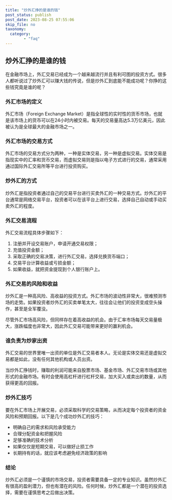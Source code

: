 ```yaml
---
title: "炒外汇挣的是谁的钱"
post_status: publish
post_date: 2023-08-25 07:55:06
skip_file: no
taxonomy:
  category:
        - "faq"
---
```


## 炒外汇挣的是谁的钱

在金融市场上，外汇交易已经成为一个越来越流行并且有利可图的投资方式。很多人都听说过了炒外汇可以赚大钱的传说，但是炒外汇到底能不能成功呢？你挣的这些钱究竟是谁的呢？

### 外汇市场的定义

外汇市场（Foreign Exchange Market）是指全球性的实时性的货币市场，也就是该市场上的货币可以在24小时内被交易。每天的交易量高达5.3万亿美元，因此被认为是全球最大的金融市场之一。

### 外汇市场的交易方式

外汇市场的交易方式分为两种，一种是实体交易，另一种是虚拟交易。实体交易是指现实中的汇率和货币交易，而虚拟交易则是指以电子方式进行的交易，通常采用通过国际外汇交易所等平台进行投资购买。

### 炒外汇的方式

炒外汇是指投资者通过自己的交易平台进行买卖外汇的一种交易方式。炒外汇的平台通常是网络交易平台，投资者可以在该平台上进行交易，选择自己自动或手动买卖外汇的程度。

### 外汇交易流程

外汇交易流程具体步骤如下：

1. 注册并开设交易账户，申请开通交易权限；
2. 充值投资金额；
3. 采取正确的交易决策，进行外汇交易，选择兑换货币端口；
4. 交易平台计算收益或亏损金额；
5. 如果收益，就把资金提现到个人银行账户上。

### 外汇交易的风险和收益

炒外汇是一种高风险、高收益的投资方式。外汇市场的波动性非常大，很难预测市场的走势。如果投资者炒外汇的买卖单笔太大，往往会让他们的投资变成空头操作，甚至是全军覆没。

尽管外汇市场高风险，但同样存在着高收益的机会。由于汇率市场每天交易量极大，涨跌幅度也非常大，因此外汇交易可能带来更好的赢利机会。

### 谁负责为炒家出资

外汇交易的世界里唯一出资的单位是外汇交易者本人。无论是实体交易还是虚拟交易都是如此，没有任何其他机构或人员出资。

当炒外汇挣钱时，赚取的利润可能来自股票市场、基金市场、外汇交易市场或其他形式的金融市场。有时会使用高杠杆进行杠杆交易，加大买入或卖出的数量，从而获得更高的回报。

### 炒外汇技巧

要在外汇市场上开展交易，必须采取科学的交易策略，从而决定每个投资者的资金风险和预期回报。以下是几个成功炒外汇的技巧：

- 明确自己的需求和风险承受能力
- 合理分配资金和把握风险
- 足够准确的技术分析
- 如果仅仅是短期交易，可以做好止损工作
- 长期持有的话，就应该考虑避免经济政策的影响

### 结论

炒外汇必须是一个谨慎的市场交易，投资者需要具备一定的专业知识。虽然炒外汇有很高的盈利潜力，但也有潜在的风险。任何时候，炒外汇都是一个潜在的投资选择，需要在谨慎思考之后做出决策。
